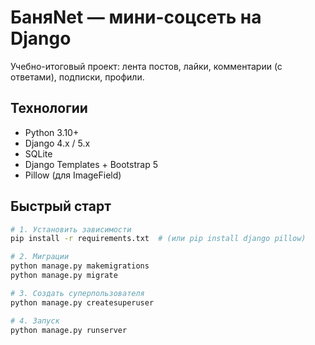 # БаняNet — мини-соцсеть на Django

Учебно-итоговый проект: лента постов, лайки, комментарии (с ответами), подписки, профили.

## Технологии
- Python 3.10+
- Django 4.x / 5.x
- SQLite
- Django Templates + Bootstrap 5
- Pillow (для ImageField)

## Быстрый старт

```bash
# 1. Установить зависимости
pip install -r requirements.txt  # (или pip install django pillow)

# 2. Миграции
python manage.py makemigrations
python manage.py migrate

# 3. Создать суперпользователя
python manage.py createsuperuser

# 4. Запуск
python manage.py runserver

